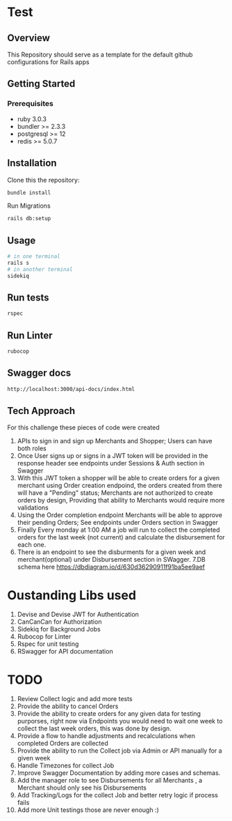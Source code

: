 # Test

## Overview

This Repository should serve as a template for the default github configurations for Rails apps 

## Getting Started

### Prerequisites

- ruby 3.0.3
- bundler >= 2.3.3
- postgresql >= 12
- redis >= 5.0.7

## Installation

Clone this the repository:


```sh
bundle install
```

Run Migrations

```sh
rails db:setup
```

## Usage

```sh
# in one terminal
rails s
# in another terminal
sidekiq
```

## Run tests

```sh
rspec
```


## Run Linter

```sh
rubocop
```


## Swagger docs

```sh
http://localhost:3000/api-docs/index.html
```


## Tech Approach

For this challenge these pieces of code were created

1. APIs to sign in and sign up Merchants and Shopper; Users can have both roles
2. Once User signs up or signs in a JWT token will be provided in the response header see endpoints under Sessions & Auth section in Swagger
3. With this JWT token a shopper will be able to create orders for a given merchant using Order creation endpoind, the orders created from there will have a "Pending" status; Merchants are not authorized to create orders by design, Providing that ability to Merchants would require more validations
4. Using the Order completion endpoint Merchants will be able to approve their pending Orders; See endpoints under Orders section in Swagger
5. Finally Every monday at 1:00 AM a job will run to collect the completed orders for the last week (not current) and calculate the disbursement for each one.
6. There is an endpoint to see the disburments for a given week and merchant(optional) under Disbursement section in SWagger.
7.DB schema here https://dbdiagram.io/d/630d36290911f91ba5ee9aef

# Oustanding Libs used

1. Devise and Devise JWT for Authentication
2. CanCanCan for Authorization
3. Sidekiq for Background Jobs
4. Rubocop for Linter
5. Rspec for unit testing
6. RSwagger for API documentation

# TODO

1. Review Collect logic and add more tests
2. Provide the ability to cancel Orders
3. Provide the ability to create orders for any given data for testing purporses, right now via Endpoints you would need to wait one week to collect the last week orders, this was done by design.
4. Provide a flow to handle adjustments and recalculations when completed Orders are collected
5. Provide the ability to run the Collect job via Admin or API manually for a given week
5. Handle Timezones for collect Job
6. Improve Swagger Documentation by adding more cases and schemas.
7. Add the manager role to see Disbursements for all Merchants , a Merchant should only see his Disbursements
8. Add Tracking/Logs for the collect Job and better retry logic if process fails
9. Add more Unit testings those are never enough :)

